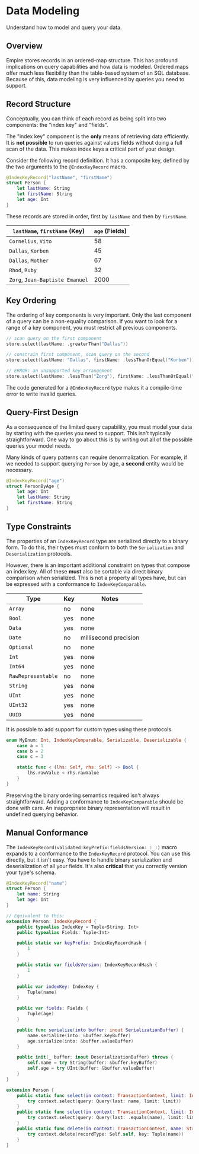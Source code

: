 # Data Modeling

Understand how to model and query your data.

## Overview

Empire stores records in an ordered-map structure. This has profound implications on query capabilities and how data is modeled. Ordered maps offer much less flexibility than the table-based system of an SQL database. Because of this, data modeling is very influenced by queries you need to support.

## Record Structure

Conceptually, you can think of each record as being split into two components: the "index key" and "fields".

The "index key" component is the **only** means of retrieving data efficiently. It is **not possible** to run queries against values fields without doing a full scan of the data. This makes index keys a critical part of your design.

Consider the following record definition. It has a composite key, defined by the two arguments to the `@IndexKeyRecord` macro.

```swift
@IndexKeyRecord("lastName", "firstName")
struct Person {
    let lastName: String
    let firstName: String
    let age: Int
}
```

These records are stored in order, first by `lastName` and then by `firstName`.

`lastName`, `firstName` (Key) | `age` (Fields)                  
--------------------- | ----
`Cornelius`, `Vito` | 58
`Dallas`, `Korben` | 45
`Dallas`, `Mother` | 67
`Rhod`, `Ruby`      | 32
`Zorg`, `Jean-Baptiste Emanuel` | 2000

## Key Ordering

The ordering of key components is very important. Only the last component of a query can be a non-equality comparison. If you want to look for a range of a key component, you must restrict all previous components.

```swift
// scan query on the first component
store.select(lastName: .greaterThan("Dallas"))

// constrain first component, scan query on the second
store.select(lastName: "Dallas", firstName: .lessThanOrEqual("Korben"))

// ERROR: an unsupported key arrangement
store.select(lastName: .lessThan("Zorg"), firstName: .lessThanOrEqual("Jean-Baptiste"))
```

The code generated for a `@IndexKeyRecord` type makes it a compile-time error to write invalid queries.

## Query-First Design

As a consequence of the limited query capability, you must model your data by starting with the queries you need to support. This isn't typically straightforward. One way to go about this is by writing out all of the possible queries your model needs.

Many kinds of query patterns can require denormalization. For example, if we needed to support querying `Person` by age, a **second** entity would be necessary.

```swift
@IndexKeyRecord("age")
struct PersonByAge {
    let age: Int
    let lastName: String
    let firstName: String
}
```

## Type Constraints

The properties of an ``IndexKeyRecord`` type are serialized directly to a binary form. To do this, their types must conform to both the ``Serialization`` and ``Deserialization`` protocols.

However, there is an important additional constraint on types that compose an index key. All of these **must** also be sortable via direct binary comparison when serialized. This is not a property all types have, but can be expressed with a conformance to `IndexKeyComparable`.

| Type | Key | Notes |
| --- | --- | --- |
| `Array`   | no | none |
| `Bool`    | yes | none |
| `Data`    | yes | none |
| `Date`    | no | millisecond precision |
| `Optional`| no | none |
| `Int`     | yes | none |
| `Int64`   | yes | none |
| `RawRepresentable` | no | none |
| `String`  | yes | none |
| `UInt` | yes | none |
| `UInt32` | yes | none |
| `UUID`    | yes | none |

It is possible to add support for custom types using these protocols.

```swift
enum MyEnum: Int, IndexKeyComparable, Serializable, Deserializable {
    case a = 1
    case b = 2
    case c = 3

    static func < (lhs: Self, rhs: Self) -> Bool {
        lhs.rawValue < rhs.rawValue
    }
}
```

Preserving the binary ordering semantics required isn't always straightforward. Adding a conformance to `IndexKeyComparable` should be done with care. An inappropriate binary representation will result in undefined querying behavior.

## Manual Conformance

The ``IndexKeyRecord(validated:keyPrefix:fieldsVersion:_:_:)`` macro expands to a conformance to the ``IndexKeyRecord`` protocol. You can use this directly, but it isn't easy. You have to handle binary serialization and deserialization of all your fields. It's also **critical** that you correctly version your type's schema.

```swift
@IndexKeyRecord("name")
struct Person {
    let name: String
    let age: Int
}

// Equivalent to this:
extension Person: IndexKeyRecord {
    public typealias IndexKey = Tuple<String, Int>
    public typealias Fields: Tuple<Int>

    public static var keyPrefix: IndexKeyRecordHash {
        1
    }

    public static var fieldsVersion: IndexKeyRecordHash {
        1
    }

    public var indexKey: IndexKey {
        Tuple(name)
    }

    public var fields: Fields {
        Tuple(age)
    }

    public func serialize(into buffer: inout SerializationBuffer) {
        name.serialize(into: &buffer.keyBuffer)
        age.serialize(into: &buffer.valueBuffer)
    }

    public init(_ buffer: inout DeserializationBuffer) throws {
        self.name = try String(buffer: &buffer.keyBuffer)
        self.age = try UInt(buffer: &buffer.valueBuffer)
    }
}

extension Person {
    public static func select(in context: TransactionContext, limit: Int? = nil, name: ComparisonOperator<String>) throws -> [Self] {
        try context.select(query: Query(last: name, limit: limit))
    }
    public static func select(in context: TransactionContext, limit: Int? = nil, name: String) throws -> [Self] {
        try context.select(query: Query(last: .equals(name), limit: limit))
    }
    public static func delete(in context: TransactionContext, name: String) throws {
        try context.delete(recordType: Self.self, key: Tuple(name))
    }
}
```

